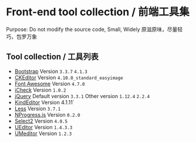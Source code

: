 # Front-end tool collection / 前端工具集

Purpose: Do not modify the source code, Small, Widely
原滋原味，尽量轻巧，包罗万象

## Tool collection / 工具列表
*   [Bootstrap](https://getbootstrap.com/) Version `3.3.7` `4.1.3`
*   [CKEditor](https://ckeditor.com/) Version `4.10.0_standard_easyimage`
*   [Font Awesome](https://fontawesome.com/) Version `4.7.0`
*   [iCheck](https://github.com/fronteed/icheck) Version `1.0.2`
*   [jQuery](https://jquery.com/) Default version `3.3.1` Other version `1.12.4` `2.2.4`
*   [KindEditor](http://kindeditor.net) Version 4.1.11`
*   [Less](http://lesscss.org) Version `3.7.1`
*   [NProgress.js](http://ricostacruz.com/nprogress/) Version `0.2.0`
*   [Select2](https://select2.org/) Version `4.0.5`
*   [UEditor](http://ueditor.baidu.com/website/index.html) Version `1.4.3.3`
*   [UMeditor](http://ueditor.baidu.com/website/index.html) Version `1.2.3`
